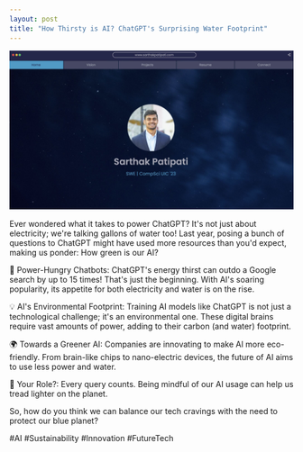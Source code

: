 ```yaml
---
layout: post
title: "How Thirsty is AI? ChatGPT's Surprising Water Footprint"
---
```

<img src="https://github.com/sarthak-p/portfolio/blob/gh-pages/assets/img/posts/portfolio-old.jpeg?raw=true">

Ever wondered what it takes to power ChatGPT? It's not just about electricity; we're talking gallons of water too! Last year, posing a bunch of questions to ChatGPT might have used more resources than you'd expect, making us ponder: How green is our AI?

🔌 Power-Hungry Chatbots: ChatGPT's energy thirst can outdo a Google search by up to 15 times! That's just the beginning. With AI's soaring popularity, its appetite for both electricity and water is on the rise.

💡 AI's Environmental Footprint: Training AI models like ChatGPT is not just a technological challenge; it's an environmental one. These digital brains require vast amounts of power, adding to their carbon (and water) footprint.

🌍 Towards a Greener AI: Companies are innovating to make AI more eco-friendly. From brain-like chips to nano-electric devices, the future of AI aims to use less power and water.

👀 Your Role?: Every query counts. Being mindful of our AI usage can help us tread lighter on the planet.

So, how do you think we can balance our tech cravings with the need to protect our blue planet? 

#AI #Sustainability #Innovation #FutureTech